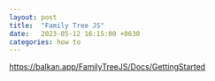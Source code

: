 ```yaml
---
layout: post
title:  "Family Tree JS"
date:   2023-05-12 16:15:00 +0630
categories: how to
---
```


https://balkan.app/FamilyTreeJS/Docs/GettingStarted